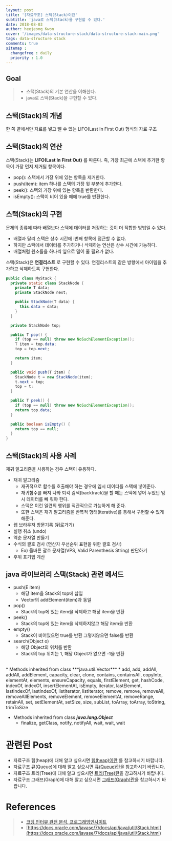```yaml
---
layout: post
title: '[자료구조] 스택(Stack)이란'
subtitle: 'java로 스택(Stack)을 구현할 수 있다.'
date: 2018-08-03
author: heejeong Kwon
cover: '/images/data-structure-stack/data-structure-stack-main.png'
tags: data-structure stack
comments: true
sitemap :
  changefreq : daily
  priority : 1.0
---
```



## Goal
> - 스택(Stack)의 기본 연산을 이해한다.
> - java로 스택(Stack)을 구현할 수 있다.


## 스택(Stack)의 개념
한 쪽 끝에서만 자료를 넣고 뺄 수 있는 LIFO(Last In First Out) 형식의 자료 구조


## 스택(Stack)의 연산
스택(Stack)는 **LIFO(Last In First Out)** 를 따른다. 즉, 가장 최근에 스택에 추가한 항목이 가장 먼저 제거될 항목이다.
* pop(): 스택에서 가장 위에 있는 항목을 제거한다.
* push(item): item 하나를 스택의 가장 윗 부분에 추가한다.
* peek(): 스택의 가장 위에 있는 항목을 반환한다.
* isEmpty(): 스택이 비어 있을 때에 true를 반환한다.


## 스택(Stack)의 구현
문제의 종류에 따라 배열보다 스택에 데이터를 저장하는 것이 더 적합한 방법일 수 있다.
* 배열과 달리 스택은 상수 시간에 i번째 항목에 접근할 수 없다.
* 하지만 스택에서 데이터를 추가하거나 삭제하는 연산은 상수 시간에 가능하다.
* 배열처럼 원소들을 하나씩 옆으로 밀어 줄 필요가 없다.

스택(Stack)은 **연결리스트** 로 구현할 수 있다. 연결리스트의 같은 방향에서 아이템을 추가하고 삭제하도록 구현한다.
~~~java
public class MyStack {
  private static class StackNode {
    private T data;
    private StackNode next;

    public StackNode(T data) {
      this.data = data;
    }
  }

  private StackNode top;

  public T pop() {
    if (top == null) throw new NoSuchElementException();
    T item = top.data;
    top = top.next;

    return item;
  }

  public void push(T item) {
    StackNode t = new StackNode(item);
    t.next = top;
    top = t;
  }

  public T peek() {
    if (top == null) throw new NoSuchElementException();
    return top.data;
  }

  public boolean isEmpty() {
    return top == null;
  }
}
~~~

## 스택(Stack)의 사용 사례
재귀 알고리즘을 사용하는 경우 스택이 유용하다.
* 재귀 알고리즘
  * 재귀적으로 함수를 호출해야 하는 경우에 임시 데이터를 스택에 넣어준다.
  * 재귀함수를 빠져 나와 퇴각 검색(backtrack)을 할 때는 스택에 넣어 두었던 임시 데이터를 빼 줘야 한다.
  * 스택은 이런 일련의 행위를 직관적으로 가능하게 해 준다.
  * 또한 스택은 재귀 알고리즘을 반복적 형태(iterative)를 통해서 구현할 수 있게 해준다.
* 웹 브라우저 방문기록 (뒤로가기)
* 실행 취소 (undo)
* 역순 문자열 만들기
* 수식의 괄호 검사 (연산자 우선순위 표현을 위한 괄호 검사)
  * Ex) 올바른 괄호 문자열(VPS, Valid Parenthesis String) 판단하기
* 후위 표기법 계산


## java 라이브러리 스택(Stack) 관련 메서드
* push(E item)
    * 해당 item을 Stack의 top에 삽입
    * Vector의 addElement(item)과 동일
* pop()
    * Stack의 top에 있는 item을 삭제하고 해당 item을 반환
* peek()
    * Stack의 top에 있는 item을 삭제하지않고 해당 item을 반환
* empty()
    * Stack이 비어있으면 true를 반환 그렇지않으면 false를 반환
* search(Object o)
    * 해당 Object의 위치를 반환
    * Stack의 top 위치는 1, 해당 Object가 없으면 -1을 반환

<br>
* Methods inherited from class ***java.util.Vector***
    * add, add, addAll, addAll, addElement, capacity, clear, clone, contains, containsAll, copyInto, elementAt, elements, ensureCapacity, equals, firstElement, get, hashCode, indexOf, indexOf, insertElementAt, isEmpty, iterator, lastElement, lastIndexOf, lastIndexOf, listIterator, listIterator, remove, remove, removeAll, removeAllElements, removeElement, removeElementAt, removeRange, retainAll, set, setElementAt, setSize, size, subList, toArray, toArray, toString, trimToSize

* Methods inherited from class ***java.lang.Object***
  * finalize, getClass, notify, notifyAll, wait, wait, wait


# 관련된 Post
* 자료구조 힙(heap)에 대해 알고 싶으시면 [힙(heap)이란](https://gmlwjd9405.github.io/2018/05/10/data-structure-heap.html) 를 참고하시기 바랍니다.
* 자료구조 큐(Queue)에 대해 알고 싶으시면 [큐(Queue)란](https://gmlwjd9405.github.io/2018/08/02/data-structure-queue.html)을 참고하시기 바랍니다.
* 자료구조 트리(Tree)에 대해 알고 싶으시면 [트리(Tree)란](https://gmlwjd9405.github.io/2018/08/12/data-structure-tree.html)을 참고하시기 바랍니다.
* 자료구조 그래프(Graph)에 대해 알고 싶으시면 [그래프(Graph)란](https://gmlwjd9405.github.io/2018/08/13/data-structure-graph.html)을 참고하시기 바랍니다.

# References
> - [코딩 인터뷰 완전 분석, 프로그래밍인사이트](https://www.kyobobook.co.kr/product/detailViewKor.laf?mallGb=KOR&ejkGb=KOR&barcode=9788966263080)
> - [https://docs.oracle.com/javase/7/docs/api/java/util/Stack.html](https://docs.oracle.com/javase/7/docs/api/java/util/Stack.html)
